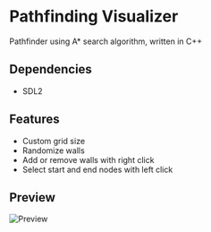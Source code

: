 # Pathfinding Visualizer
Pathfinder using A* search algorithm, written in C++

## Dependencies
- SDL2

## Features
- Custom grid size
- Randomize walls
- Add or remove walls with right click
- Select start and end nodes with left click

## Preview
![Preview](/screenshot/preview.png)
